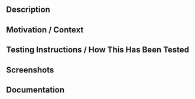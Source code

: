 ## Description
<!--- Describe your changes in detail. The sections suggested are intended to make -->
<!--- it easy to create a descriptive PR that is easy to review. Change as needed! -->

## Motivation / Context
<!--- Why is this change required? What problem does it solve? -->
<!--- If it fixes or is related to an open issue, link to the issue here. -->

## Testing Instructions / How This Has Been Tested
<!--- Describe how you tested your changes and/or how a reviewer can test your changes. -->

## Screenshots
<!--- Would including screenshots be helpful to the reviewer? --->

## Documentation
<!--- Do any of the changes warrant documentation updates? --->
